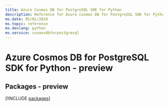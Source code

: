 ```yaml
---
title: Azure Cosmos DB for PostgreSQL SDK for Python
description: Reference for Azure Cosmos DB for PostgreSQL SDK for Python
ms.date: 05/01/2024
ms.topic: reference
ms.devlang: python
ms.service: cosmosdbforpostgresql
---
```

# Azure Cosmos DB for PostgreSQL SDK for Python - preview
## Packages - preview
[!INCLUDE [packages](cosmos-db-for-postgresql-index.md)]